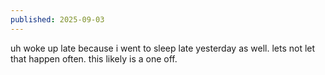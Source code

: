 ```yaml
---
published: 2025-09-03
---
```


uh woke up late because i went to sleep late yesterday as well. lets not let that happen often. this likely is a one off.